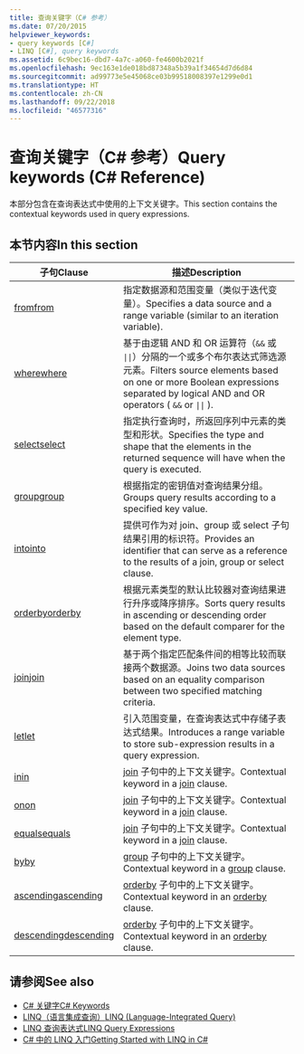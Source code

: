 ```yaml
---
title: 查询关键字（C# 参考）
ms.date: 07/20/2015
helpviewer_keywords:
- query keywords [C#]
- LINQ [C#], query keywords
ms.assetid: 6c9bec16-dbd7-4a7c-a060-fe4600b2021f
ms.openlocfilehash: 9ec163e1de018bd87348a5b39a1f34654d7d6d84
ms.sourcegitcommit: ad99773e5e45068ce03b99518008397e1299e0d1
ms.translationtype: HT
ms.contentlocale: zh-CN
ms.lasthandoff: 09/22/2018
ms.locfileid: "46577316"
---
```

# <a name="query-keywords-c-reference"></a><span data-ttu-id="8f4f9-102">查询关键字（C# 参考）</span><span class="sxs-lookup"><span data-stu-id="8f4f9-102">Query keywords (C# Reference)</span></span>

<span data-ttu-id="8f4f9-103">本部分包含在查询表达式中使用的上下文关键字。</span><span class="sxs-lookup"><span data-stu-id="8f4f9-103">This section contains the contextual keywords used in query expressions.</span></span>

## <a name="in-this-section"></a><span data-ttu-id="8f4f9-104">本节内容</span><span class="sxs-lookup"><span data-stu-id="8f4f9-104">In this section</span></span>

|<span data-ttu-id="8f4f9-105">子句</span><span class="sxs-lookup"><span data-stu-id="8f4f9-105">Clause</span></span>|<span data-ttu-id="8f4f9-106">描述</span><span class="sxs-lookup"><span data-stu-id="8f4f9-106">Description</span></span>|
|------------|-----------------|
|[<span data-ttu-id="8f4f9-107">from</span><span class="sxs-lookup"><span data-stu-id="8f4f9-107">from</span></span>](from-clause.md)|<span data-ttu-id="8f4f9-108">指定数据源和范围变量（类似于迭代变量）。</span><span class="sxs-lookup"><span data-stu-id="8f4f9-108">Specifies a data source and a range variable (similar to an iteration variable).</span></span>|
|[<span data-ttu-id="8f4f9-109">where</span><span class="sxs-lookup"><span data-stu-id="8f4f9-109">where</span></span>](where-clause.md)|<span data-ttu-id="8f4f9-110">基于由逻辑 AND 和 OR 运算符（`&&` 或 <code>&#124;&#124;</code>）分隔的一个或多个布尔表达式筛选源元素。</span><span class="sxs-lookup"><span data-stu-id="8f4f9-110">Filters source elements based on one or more Boolean expressions separated by logical AND and OR operators ( `&&` or <code>&#124;&#124;</code> ).</span></span>|
|[<span data-ttu-id="8f4f9-111">select</span><span class="sxs-lookup"><span data-stu-id="8f4f9-111">select</span></span>](select-clause.md)|<span data-ttu-id="8f4f9-112">指定执行查询时，所返回序列中元素的类型和形状。</span><span class="sxs-lookup"><span data-stu-id="8f4f9-112">Specifies the type and shape that the elements in the returned sequence will have when the query is executed.</span></span>|
|[<span data-ttu-id="8f4f9-113">group</span><span class="sxs-lookup"><span data-stu-id="8f4f9-113">group</span></span>](group-clause.md)|<span data-ttu-id="8f4f9-114">根据指定的密钥值对查询结果分组。</span><span class="sxs-lookup"><span data-stu-id="8f4f9-114">Groups query results according to a specified key value.</span></span>|
|[<span data-ttu-id="8f4f9-115">into</span><span class="sxs-lookup"><span data-stu-id="8f4f9-115">into</span></span>](into.md)|<span data-ttu-id="8f4f9-116">提供可作为对 join、group 或 select 子句结果引用的标识符。</span><span class="sxs-lookup"><span data-stu-id="8f4f9-116">Provides an identifier that can serve as a reference to the results of a join, group or select clause.</span></span>|
|[<span data-ttu-id="8f4f9-117">orderby</span><span class="sxs-lookup"><span data-stu-id="8f4f9-117">orderby</span></span>](orderby-clause.md)|<span data-ttu-id="8f4f9-118">根据元素类型的默认比较器对查询结果进行升序或降序排序。</span><span class="sxs-lookup"><span data-stu-id="8f4f9-118">Sorts query results in ascending or descending order based on the default comparer for the element type.</span></span>|
|[<span data-ttu-id="8f4f9-119">join</span><span class="sxs-lookup"><span data-stu-id="8f4f9-119">join</span></span>](join-clause.md)|<span data-ttu-id="8f4f9-120">基于两个指定匹配条件间的相等比较而联接两个数据源。</span><span class="sxs-lookup"><span data-stu-id="8f4f9-120">Joins two data sources based on an equality comparison between two specified matching criteria.</span></span>|
|[<span data-ttu-id="8f4f9-121">let</span><span class="sxs-lookup"><span data-stu-id="8f4f9-121">let</span></span>](let-clause.md)|<span data-ttu-id="8f4f9-122">引入范围变量，在查询表达式中存储子表达式结果。</span><span class="sxs-lookup"><span data-stu-id="8f4f9-122">Introduces a range variable to store sub-expression results in a query expression.</span></span>|
|[<span data-ttu-id="8f4f9-123">in</span><span class="sxs-lookup"><span data-stu-id="8f4f9-123">in</span></span>](in.md)|<span data-ttu-id="8f4f9-124">[join](join-clause.md) 子句中的上下文关键字。</span><span class="sxs-lookup"><span data-stu-id="8f4f9-124">Contextual keyword in a [join](join-clause.md) clause.</span></span>|
|[<span data-ttu-id="8f4f9-125">on</span><span class="sxs-lookup"><span data-stu-id="8f4f9-125">on</span></span>](on.md)|<span data-ttu-id="8f4f9-126">[join](join-clause.md) 子句中的上下文关键字。</span><span class="sxs-lookup"><span data-stu-id="8f4f9-126">Contextual keyword in a [join](join-clause.md) clause.</span></span>|
|[<span data-ttu-id="8f4f9-127">equals</span><span class="sxs-lookup"><span data-stu-id="8f4f9-127">equals</span></span>](equals.md)|<span data-ttu-id="8f4f9-128">[join](join-clause.md) 子句中的上下文关键字。</span><span class="sxs-lookup"><span data-stu-id="8f4f9-128">Contextual keyword in a [join](join-clause.md) clause.</span></span>|
|[<span data-ttu-id="8f4f9-129">by</span><span class="sxs-lookup"><span data-stu-id="8f4f9-129">by</span></span>](by.md)|<span data-ttu-id="8f4f9-130">[group](group-clause.md) 子句中的上下文关键字。</span><span class="sxs-lookup"><span data-stu-id="8f4f9-130">Contextual keyword in a [group](group-clause.md) clause.</span></span>|
|[<span data-ttu-id="8f4f9-131">ascending</span><span class="sxs-lookup"><span data-stu-id="8f4f9-131">ascending</span></span>](ascending.md)|<span data-ttu-id="8f4f9-132">[orderby](orderby-clause.md) 子句中的上下文关键字。</span><span class="sxs-lookup"><span data-stu-id="8f4f9-132">Contextual keyword in an [orderby](orderby-clause.md) clause.</span></span>|
|[<span data-ttu-id="8f4f9-133">descending</span><span class="sxs-lookup"><span data-stu-id="8f4f9-133">descending</span></span>](descending.md)|<span data-ttu-id="8f4f9-134">[orderby](orderby-clause.md) 子句中的上下文关键字。</span><span class="sxs-lookup"><span data-stu-id="8f4f9-134">Contextual keyword in an [orderby](orderby-clause.md) clause.</span></span>|

## <a name="see-also"></a><span data-ttu-id="8f4f9-135">请参阅</span><span class="sxs-lookup"><span data-stu-id="8f4f9-135">See also</span></span>

- [<span data-ttu-id="8f4f9-136">C# 关键字</span><span class="sxs-lookup"><span data-stu-id="8f4f9-136">C# Keywords</span></span>](index.md)
- [<span data-ttu-id="8f4f9-137">LINQ（语言集成查询）</span><span class="sxs-lookup"><span data-stu-id="8f4f9-137">LINQ (Language-Integrated Query)</span></span>](../../programming-guide/concepts/linq/index.md)
- [<span data-ttu-id="8f4f9-138">LINQ 查询表达式</span><span class="sxs-lookup"><span data-stu-id="8f4f9-138">LINQ Query Expressions</span></span>](../../../csharp/programming-guide/linq-query-expressions/index.md)
- [<span data-ttu-id="8f4f9-139">C# 中的 LINQ 入门</span><span class="sxs-lookup"><span data-stu-id="8f4f9-139">Getting Started with LINQ in C#</span></span>](../../../csharp/programming-guide/concepts/linq/getting-started-with-linq.md)
